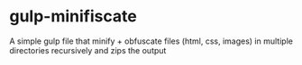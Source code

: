 # gulp-minifiscate
A simple gulp file that minify + obfuscate files (html, css, images) in multiple directories recursively and zips the output
